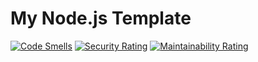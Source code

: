 # My Node.js Template

[![Code Smells](https://sonarcloud.io/api/project_badges/measure?project=maicongodinho-nodejs-template&metric=code_smells)](https://sonarcloud.io/summary/new_code?id=maicongodinho-nodejs-template)
[![Security Rating](https://sonarcloud.io/api/project_badges/measure?project=maicongodinho-nodejs-template&metric=security_rating)](https://sonarcloud.io/summary/new_code?id=maicongodinho-nodejs-template)
[![Maintainability Rating](https://sonarcloud.io/api/project_badges/measure?project=maicongodinho-nodejs-template&metric=sqale_rating)](https://sonarcloud.io/summary/new_code?id=maicongodinho-nodejs-template)
